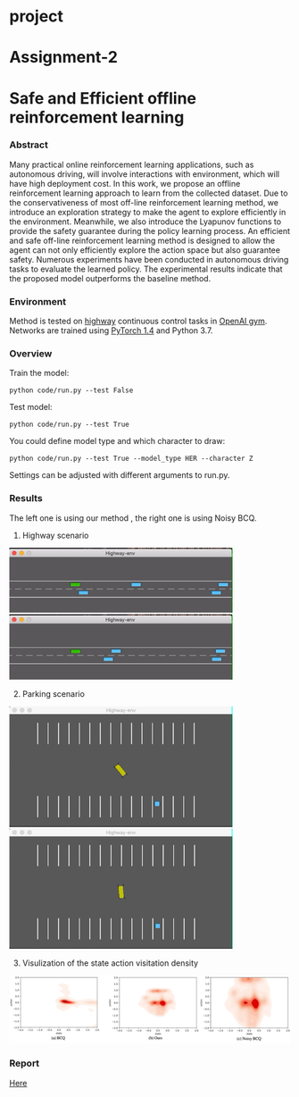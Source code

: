 # project

# Assignment-2

# Safe and Efficient offline reinforcement learning 

### Abstract
Many practical online reinforcement learning applications, such as autonomous driving, will involve interactions with environment, which will have high deployment cost. In this work, we propose an offline reinforcement learning approach to learn from the collected dataset. Due to the conservativeness of most off-line reinforcement learning method, we introduce an exploration strategy to make the agent to explore efficiently in the environment. Meanwhile, we also introduce the Lyapunov functions to provide the safety guarantee during the policy learning process. An efficient and safe off-line reinforcement learning method is designed to allow the agent can not only efficiently explore the action space but also guarantee safety. Numerous experiments have been conducted in autonomous driving tasks to evaluate the learned policy. The experimental results indicate that the proposed model outperforms the baseline method.

### Environment

Method is tested on [highway](https://highway-env.readthedocs.io/)  continuous control tasks in [OpenAI gym](https://github.com/openai/gym). 
Networks are trained using [PyTorch 1.4](https://github.com/pytorch/pytorch) and Python 3.7. 


### Overview

Train the model:
```
python code/run.py --test False
```
Test model:
```
python code/run.py --test True
```
You could define model type and which character to draw:
```
python code/run.py --test True --model_type HER --character Z
```
Settings can be adjusted with different arguments to run.py.

### Results

The left one is using our method , the right one is using Noisy BCQ.

1. Highway scenario
<p float="left">
  <img src="video/h-safe.gif" width="400" />
  <img src="video/h-unsafe.gif" width="400" /> 
</p>

2. Parking scenario
<p float="left">
  <img src="video/p-safe.gif" width="400" />
  <img src="video/p-unsafe.gif" width="400" /> 
</p>

3. Visulization of the state action visitation density
<p float="left">
  <img src="video/state-action-visitation.png" width="800" />
</p>


### Report

[Here](https://github.com/McGill-COMP-766-ECSE-683-Assignments/assignment-2-SHITIANYU-hue/blob/main/ECSE683assignment2_TianyuShi.pdf)




